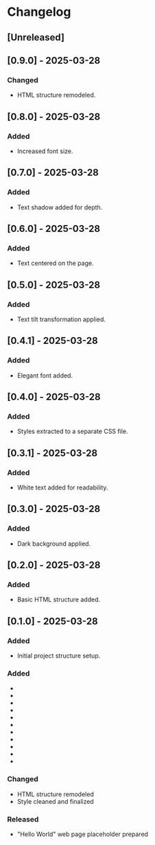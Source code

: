# Changelog

## [Unreleased]

## [0.9.0] - 2025-03-28
### Changed
- HTML structure remodeled.

## [0.8.0] - 2025-03-28
### Added
- Increased font size.

## [0.7.0] - 2025-03-28
### Added
- Text shadow added for depth.

## [0.6.0] - 2025-03-28
### Added
- Text centered on the page.

## [0.5.0] - 2025-03-28
### Added
- Text tilt transformation applied.

## [0.4.1] - 2025-03-28
### Added
- Elegant font added.

## [0.4.0] - 2025-03-28
### Added
- Styles extracted to a separate CSS file.

## [0.3.1] - 2025-03-28
### Added
- White text added for readability.

## [0.3.0] - 2025-03-28
### Added
- Dark background applied.

## [0.2.0] - 2025-03-28
### Added
- Basic HTML structure added.

## [0.1.0] - 2025-03-28
### Added
- Initial project structure setup.

### Added
- 
- 
- 
- 
- 
- 
- 
- 
- 
- 
- 

### Changed
- HTML structure remodeled
- Style cleaned and finalized

### Released
- "Hello World" web page placeholder prepared